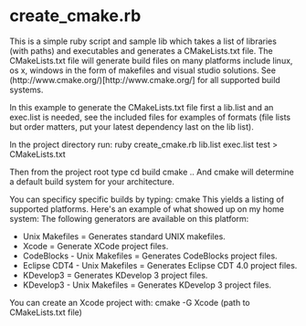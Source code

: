 <h1>create_cmake.rb</h1>
This is a simple ruby script and sample lib which takes
a list of libraries (with paths) and executables and generates a CMakeLists.txt file. 
The CMakeLists.txt file will generate build files on many platforms include linux, os x, windows in the 
form of makefiles and visual studio solutions. See (http://www.cmake.org/)[http://www.cmake.org/] for all
supported build systems.

In this example to generate the CMakeLists.txt file first a lib.list and an exec.list is needed, see the included files
for examples of formats (file lists but order matters, put your latest dependency last on the lib list).

In the project directory run:
	ruby create_cmake.rb lib.list exec.list test > CMakeLists.txt

Then from the project root type
	cd build
	cmake ..
And cmake will determine a default build system for your architecture. 

You can specificy specific builds by typing:
	cmake
This yields a listing of supported platforms. Here's an example of what showed up on my home system:
The following generators are available on this platform:

*	Unix Makefiles              = Generates standard UNIX makefiles.
*	Xcode                       = Generate XCode project files.
*	CodeBlocks - Unix Makefiles = Generates CodeBlocks project files.
*	Eclipse CDT4 - Unix Makefiles = Generates Eclipse CDT 4.0 project files.
*	KDevelop3                   = Generates KDevelop 3 project files.
*	KDevelop3 - Unix Makefiles  = Generates KDevelop 3 project files.

You can create an Xcode project with:
	cmake -G Xcode (path to CMakeLists.txt file)
	
	
